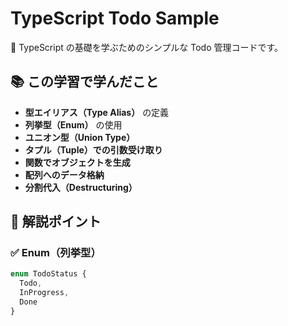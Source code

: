 # TypeScript Todo Sample

🎯 TypeScript の基礎を学ぶためのシンプルな Todo 管理コードです。

## 📚 この学習で学んだこと

- **型エイリアス（Type Alias）** の定義
- **列挙型（Enum）** の使用
- **ユニオン型（Union Type）**
- **タプル（Tuple）での引数受け取り**
- **関数でオブジェクトを生成**
- **配列へのデータ格納**
- **分割代入（Destructuring）**

## 🧠 解説ポイント

### ✅ Enum（列挙型）
```ts
enum TodoStatus {
  Todo,
  InProgress,
  Done
}